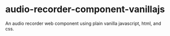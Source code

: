 # audio-recorder-component-vanillajs
An audio recorder web component using plain vanilla javascript, html, and css.
